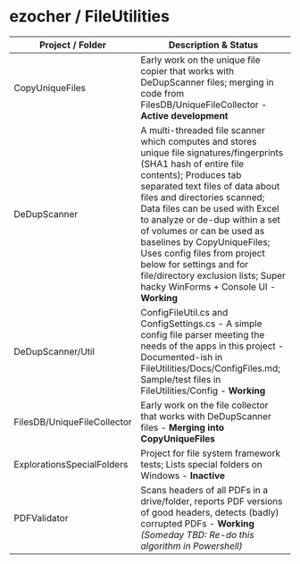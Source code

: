 # ezocher / FileUtilities

Project / Folder | Description & Status
-----------------|---------------------
CopyUniqueFiles | Early work on the unique file copier that works  with DeDupScanner files; merging in code from FilesDB/UniqueFileCollector - **Active development** 
DeDupScanner | A multi-threaded file scanner which computes and stores unique file signatures/fingerprints (SHA1 hash of entire file contents); Produces tab separated text files of data about files and directories scanned; Data files can be used with Excel to analyze or de-dup within a set of volumes or can be used as baselines by CopyUniqueFiles; Uses config files from project below for settings and for file/directory exclusion lists; Super hacky WinForms + Console UI - **Working**
DeDupScanner/Util | ConfigFileUtil.cs and ConfigSettings.cs - A simple config file parser meeting the needs of the apps in this project - Documented-ish in FileUtilities/Docs/ConfigFiles.md; Sample/test files in FileUtilities/Config - **Working**
FilesDB/UniqueFileCollector | Early work on the file collector that works  with DeDupScanner files - **Merging into CopyUniqueFiles**
ExplorationsSpecialFolders | Project for file system framework tests; Lists special folders on Windows - **Inactive**
PDFValidator | Scans headers of all PDFs in a drive/folder, reports PDF versions of good headers, detects (badly) corrupted PDFs - **Working** _(Someday TBD: Re-do this algorithm in Powershell)_

